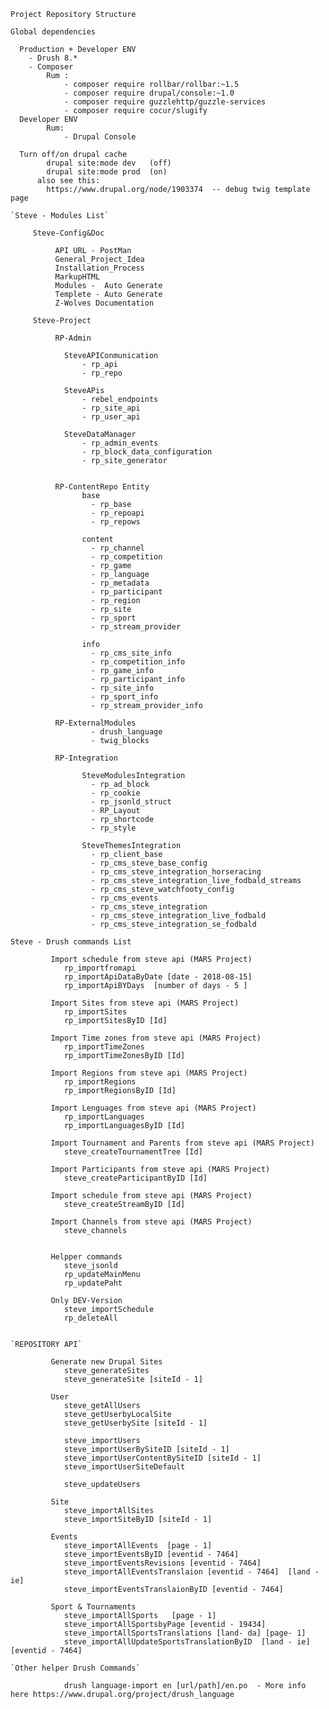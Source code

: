 `Project Repository Structure` 

  `Global dependencies` 
      
      Production + Developer ENV 
        - Drush 8.*
        - Composer 
            Rum :
                - composer require rollbar/rollbar:~1.5  
                - composer require drupal/console:~1.0    
                - composer require guzzlehttp/guzzle-services    
                - composer require cocur/slugify   
      Developer ENV
            Rum:
                - Drupal Console 
                
      Turn off/on drupal cache          
            drupal site:mode dev   (off)
            drupal site:mode prod  (on)  
          also see this:
            https://www.drupal.org/node/1903374  -- debug twig template page   
      
    `Steve - Modules List` 
    
         Steve-Config&Doc
         
              API URL - PostMan
              General_Project_Idea  
              Installation_Process  
              MarkupHTML  
              Modules -  Auto Generate  
              Templete - Auto Generate  
              Z-Wolves Documentation
         
         Steve-Project
         
              RP-Admin  
              
                SteveAPIConmunication 
                    - rp_api  
                    - rp_repo
                    
                SteveAPis  
                    - rebel_endpoints  
                    - rp_site_api  
                    - rp_user_api
                    
                SteveDataManager
                    - rp_admin_events  
                    - rp_block_data_configuration  
                    - rp_site_generator

                  
              RP-ContentRepo Entity 
                    base
                      - rp_base  
                      - rp_repoapi  
                      - rp_repows

                    content
                      - rp_channel  
                      - rp_competition  
                      - rp_game  
                      - rp_language  
                      - rp_metadata  
                      - rp_participant  
                      - rp_region  
                      - rp_site  
                      - rp_sport  
                      - rp_stream_provider

                    info
                      - rp_cms_site_info  
                      - rp_competition_info  
                      - rp_game_info  
                      - rp_participant_info  
                      - rp_site_info  
                      - rp_sport_info  
                      - rp_stream_provider_info

              RP-ExternalModules  
                      - drush_language  
                      - twig_blocks

              RP-Integration
              
                    SteveModulesIntegration   
                      - rp_ad_block  
                      - rp_cookie  
                      - rp_jsonld_struct  
                      - RP_Layout  
                      - rp_shortcode  
                      - rp_style

                    SteveThemesIntegration                       
                      - rp_client_base  
                      - rp_cms_steve_base_config  
                      - rp_cms_steve_integration_horseracing   
                      - rp_cms_steve_integration_live_fodbald_streams  
                      - rp_cms_steve_watchfooty_config
                      - rp_cms_events   
                      - rp_cms_steve_integration  
                      - rp_cms_steve_integration_live_fodbald  
                      - rp_cms_steve_integration_se_fodbald
         
            
            
  `Steve - Drush commands List`
     
             Import schedule from steve api (MARS Project)            
                rp_importfromapi
                rp_importApiDataByDate [date - 2018-08-15]
                rp_importApiBYDays  [number of days - 5 ]
             
             Import Sites from steve api (MARS Project)   
                rp_importSites  
                rp_importSitesByID [Id]
             
             Import Time zones from steve api (MARS Project)
                rp_importTimeZones
                rp_importTimeZonesByID [Id]
             
             Import Regions from steve api (MARS Project)
                rp_importRegions
                rp_importRegionsByID [Id]
             
             Import Lenguages from steve api (MARS Project)
                rp_importLanguages
                rp_importLanguagesByID [Id]
             
             Import Tournament and Parents from steve api (MARS Project)   
                steve_createTournamentTree [Id]
                
             Import Participants from steve api (MARS Project)   
                steve_createParticipantByID [Id]
             
             Import schedule from steve api (MARS Project)   
                steve_createStreamByID [Id]
                
             Import Channels from steve api (MARS Project)   
                steve_channels
                
                
             Helpper commands   
                steve_jsonld
                rp_updateMainMenu
                rp_updatePaht
                                
             Only DEV-Version   
                steve_importSchedule   
                rp_deleteAll  
                
                
    `REPOSITORY API`        
             
             Generate new Drupal Sites            
                steve_generateSites
                steve_generateSite [siteId - 1]   
                
             User    
                steve_getAllUsers
                steve_getUserbyLocalSite  
                steve_getUserbySite [siteId - 1]  
                          
                steve_importUsers
                steve_importUserBySiteID [siteId - 1]
                steve_importUserContentBySiteID [siteId - 1]
                steve_importUserSiteDefault
                
                steve_updateUsers            
            
             Site 
                steve_importAllSites
                steve_importSiteByID [siteId - 1]
             
             Events    
                steve_importAllEvents  [page - 1]
                steve_importEventsByID [eventid - 7464]
                steve_importEventsRevisions [eventid - 7464]
                steve_importAllEventsTranslaion [eventid - 7464]  [land - ie]
                steve_importEventsTranslaionByID [eventid - 7464]
                
             Sport & Tournaments
                steve_importAllSports   [page - 1]
                steve_importAllSportsbyPage [eventid - 19434]
                steve_importAllSportsTranslations [land- da] [page- 1]
                steve_importAllUpdateSportsTranslationByID  [land - ie] [eventid - 7464]
            
    `Other helper Drush Commands`
           
                drush language-import en [url/path]/en.po  - More info here https://www.drupal.org/project/drush_language
